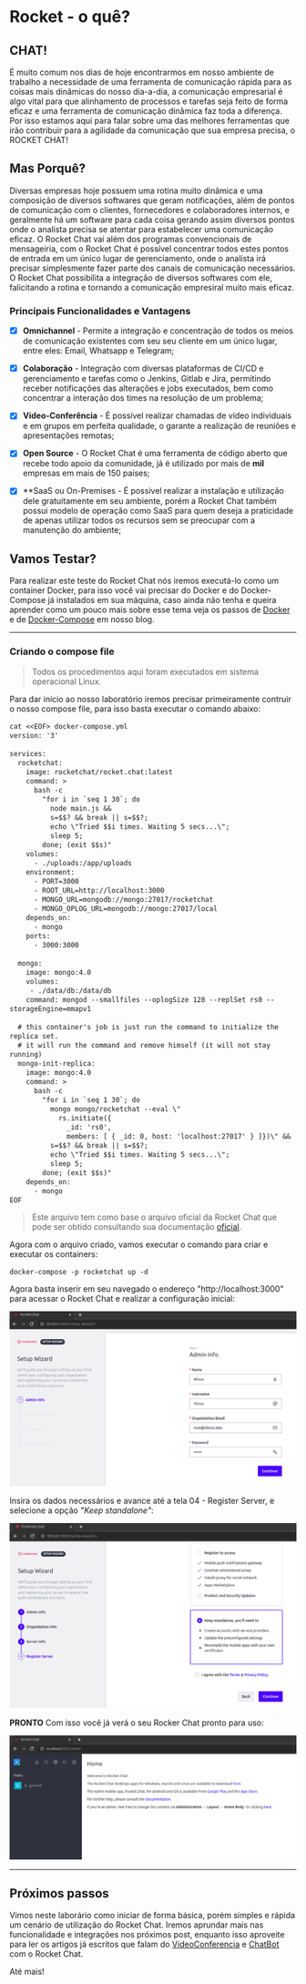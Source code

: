 # Rocket - o quê?

## CHAT!

É muito comum nos dias de hoje encontrarmos em nosso ambiente de trabalho a necessidade de uma ferramenta de comunicação rápida para as coisas mais dinâmicas do nosso dia-a-dia, a comunicação empresarial é algo vital para que alinhamento de processos e tarefas seja feito de forma eficaz e uma ferramenta de comunicação dinâmica faz toda a diferença.
Por isso estamos aqui para falar sobre uma das melhores ferramentas que irão contribuir para a agilidade da comunicação que sua empresa precisa, o ROCKET CHAT!

## Mas Porquê?

Diversas empresas hoje possuem uma rotina muito dinâmica e uma composição de diversos softwares que geram notificações, além de pontos de comunicação com o clientes, fornecedores e colaboradores internos, e geralmente há um software para cada coisa gerando assim diversos pontos onde o analista precisa se atentar para estabelecer uma comunicação eficaz.
O Rocket Chat vai além dos programas convencionais de mensageiria, com o Rocket Chat é possível concentrar todos estes pontos de entrada em um único lugar de gerenciamento, onde o analista irá precisar simplesmente fazer parte dos canais de comunicação necessários. O Rocket Chat possibilita a integração de diversos softwares com ele, falicitando a rotina e tornando a comunicação empresiral muito mais eficaz.

### Principais Funcionalidades e Vantagens

* [x] **Omnichannel** - Permite a integração e concentração de todos os meios de comunicação existentes com seu seu cliente em um único lugar, entre eles: Email, Whatsapp e Telegram;

* [x] **Colaboração** - Integração com diversas plataformas de CI/CD e gerenciamento e tarefas como o Jenkins, Gitlab e Jira, permitindo receber notificações das alterações e jobs executados, bem como concentrar a interação dos times na resolução de um problema;

* [x] **Video-Conferência** - É possível realizar chamadas de vídeo individuais e em grupos em perfeita qualidade, o garante a realização de reuniões e apresentações remotas;

* [x] **Open Source** - O Rocket Chat é uma ferramenta de código aberto que recebe todo apoio da comunidade, já é utilizado por mais de **mil** empresas em mais de 150 países;

* [x] **SaaS ou On-Premises - É possivel realizar a instalação e utilização dele gratuitamente em seu ambiente, porém a Rocket Chat também possui modelo de operação como SaaS para quem deseja a praticidade de apenas utilizar todos os recursos sem se preocupar com a manutenção do ambiente;

## Vamos Testar?

Para realizar este teste do Rocket Chat nós iremos executá-lo como um container Docker, para isso você vai precisar do Docker e do Docker-Compose já instalados em sua máquina, caso ainda não tenha e queira aprender como um pouco mais sobre esse tema veja os passos de [Docker](https://blog.4linux.com.br/docker-beginners/) e de [Docker-Compose](https://blog.4linux.com.br/docker-compose-explicado/) em nosso blog.

---

### Criando o compose file

> Todos os procedimentos aqui foram executados em sistema operacional Linux.

Para dar início ao nosso laboratório iremos precisar primeiramente contruir o nosso compose file, para isso basta executar o comando abaixo:

```shell
cat <<EOF> docker-compose.yml
version: '3'

services:
  rocketchat:
    image: rocketchat/rocket.chat:latest
    command: >
      bash -c
        "for i in `seq 1 30`; do
          node main.js &&
          s=$$? && break || s=$$?;
          echo \"Tried $$i times. Waiting 5 secs...\";
          sleep 5;
        done; (exit $$s)"
    volumes:
      - ./uploads:/app/uploads
    environment:
      - PORT=3000
      - ROOT_URL=http://localhost:3000
      - MONGO_URL=mongodb://mongo:27017/rocketchat
      - MONGO_OPLOG_URL=mongodb://mongo:27017/local
    depends_on:
      - mongo
    ports:
      - 3000:3000

  mongo:
    image: mongo:4.0
    volumes:
     - ./data/db:/data/db
    command: mongod --smallfiles --oplogSize 128 --replSet rs0 --storageEngine=mmapv1

  # this container's job is just run the command to initialize the replica set.
  # it will run the command and remove himself (it will not stay running)
  mongo-init-replica:
    image: mongo:4.0
    command: >
      bash -c
        "for i in `seq 1 30`; do
          mongo mongo/rocketchat --eval \"
            rs.initiate({
              _id: 'rs0',
              members: [ { _id: 0, host: 'localhost:27017' } ]})\" &&
          s=$$? && break || s=$$?;
          echo \"Tried $$i times. Waiting 5 secs...\";
          sleep 5;
        done; (exit $$s)"
    depends_on:
      - mongo
EOF
```

> Este arquivo tem como base o arquivo oficial da Rocket Chat que pode ser obtido consultando sua documentação [oficial](https://docs.rocket.chat/installation/docker-containers/docker-compose).

Agora com o arquivo criado, vamos executar o comando para criar e executar os containers:

```shell
docker-compose -p rocketchat up -d
```

Agora basta inserir em seu navegado o endereço "http://localhost:3000" para acessar o Rocket Chat e realizar a configuração inicial:

![img1](images/img1.png)

Insira os dados necessários e avance até a tela 04 - Register Server, e selecione a opção *"Keep standalone"*:

![img2](images/img2.png)

**PRONTO** Com isso você já verá o seu Rocker Chat pronto para uso:

![img3](images/img3.png)

---

## Próximos passos

Vimos neste laborário como iniciar de forma básica, porém simples e rápida um cenário de utilização do Rocket Chat. Iremos aprundar mais nas funcionalidade e integrações nos próximos post, enquanto isso aproveite para ler os artigos já escritos que falam do [VideoConferencia](https://blog.4linux.com.br/realizando-videoconferencias-no-rocket-chat/) e [ChatBot](https://blog.4linux.com.br/chatbot-weni-e-rocket-chat-para-atendimento-ao-cliente-omnichannel-com-solucoes-open-source/) com o Rocket Chat.

Até mais!
